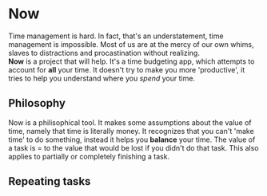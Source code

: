 # Now
Time management is hard.  In fact, that's an understatement, time management is impossible.  Most of us are at the mercy of our own whims, slaves to distractions and procastination without realizing.  
**Now** is a project that will help.  It's a time budgeting app, which attempts to account for **all** your time.  It doesn't try to make you more 'productive', it tries to help you understand where you *spend* your time.
  
## Philosophy
Now is a philisophical tool.  It makes some assumptions about the value of time, namely that time is literally money.  It recognizes that you can't 'make time' to do something, instead it helps you **balance** your time.  The value of a task is = to the value that would be lost if you didn't do that task.  This also applies to partially or completely finishing a task.  
  


## Repeating tasks
